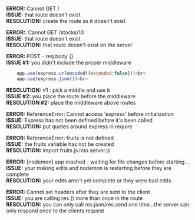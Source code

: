 
**ERROR:** Cannot GET /<br>
**ISSUE:** that route doesn't exist <br>
**RESOLUTION:** create the route as it doesn't exist

**ERROR:**: Cannot GET /stocks/10<br>
**ISSUE:** that route doesn't exist <br>
**RESOLUTION:** that route deosn't exist on the server<br>



**ERROR:** POST - req.body {}<br>
**ISSUE #1:**  you didn't include the proper middleware<br>
```js
	app.use(express.urlencoded({extended:false}))<br>
	app.use(express.json())<br>
```
**RESOLUTION:**  #1 : pick a middle and use it<br>
**ISSUE  #2:** you place the route before the middleware<br>
**RESOLUTION  #2:**  place the middleware above routes<br>

**ERROR:** ReferenceError: Cannot access 'express' before initialization<br>
**ISSUE:** Express has not been defined before it's been called<br>
**RESOLUTION:** put quotes around express in require<br>

**ERROR:** ReferenceError: fruits is not defined<br>
**ISSUE:**  the fruits variable has not be created<br>
**RESOLUTION:** import fruits.js into server.js<br>

**ERROR:** [nodemon] app crashed - waiting for file changes before starting...<br>
**ISSUE:**  your making edits and nodemon is restarting before they are complete<br>
**RESOLUTION:** your edits aren't yet complete or they were bad edits<br>

**ERROR:** Cannot set headers after they are sent to the client<br>
**ISSUE:**  you are calling res.() more than once in the route<br>
**RESOLUTION:** you can only call res.json/res.send one time...the server can only respond once to the clients request<br>


